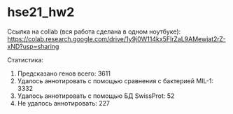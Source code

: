 # hse21_hw2


Ссылка на collab (вся работа сделана в одном ноутбуке): https://colab.research.google.com/drive/1y9j0W114kx5FIrZaL9AMewjat2rZ-xND?usp=sharing

Статистика:
1. Предсказано генов всего: 3611
2. Удалось аннотировать с помощью сравнения с бактерией MIL-1: 3332
3. Удалось аннотировать с помощью БД SwissProt: 52
4. Не удалось аннотировать: 227
